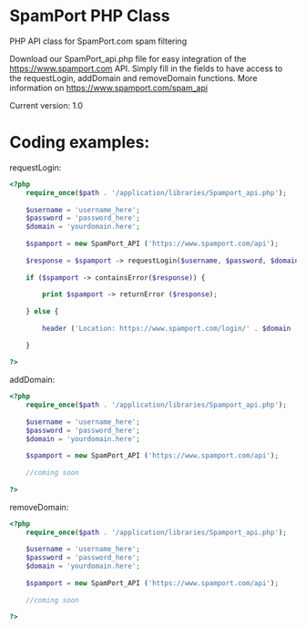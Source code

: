 # SpamPort PHP Class
PHP API class for SpamPort.com spam filtering

Download our SpamPort_api.php file for easy integration of the https://www.spamport.com API. Simply fill in the fields to have access to the requestLogin, addDomain and removeDomain functions. More information on https://www.spamport.com/spam_api

Current version: 1.0

# Coding examples:

requestLogin:
```php
<?php
	require_once($path . '/application/libraries/Spamport_api.php');
	
	$username = 'username_here';
    $password = 'password_here';
    $domain = 'yourdomain.here';
        
    $spamport = new SpamPort_API ('https://www.spamport.com/api');
        
    $response = $spamport -> requestLogin($username, $password, $domain);
    
    if ($spamport -> containsError($response)) {
	    
	    print $spamport -> returnError ($response);
	    
    } else {
	    
	    header ('Location: https://www.spamport.com/login/' . $domain . '/' . $spamport -> returnResult($response));
	    
    }
    
?>
```

addDomain:
```php
<?php
	require_once($path . '/application/libraries/Spamport_api.php');
	
	$username = 'username_here';
    $password = 'password_here';
    $domain = 'yourdomain.here';
        
    $spamport = new SpamPort_API ('https://www.spamport.com/api');
        
    //coming soon
    
?>
```

removeDomain:
```php
<?php
    require_once($path . '/application/libraries/Spamport_api.php');
	
    $username = 'username_here';
    $password = 'password_here';
    $domain = 'yourdomain.here';
        
    $spamport = new SpamPort_API ('https://www.spamport.com/api');
        
    //coming soon
    
?>
```
